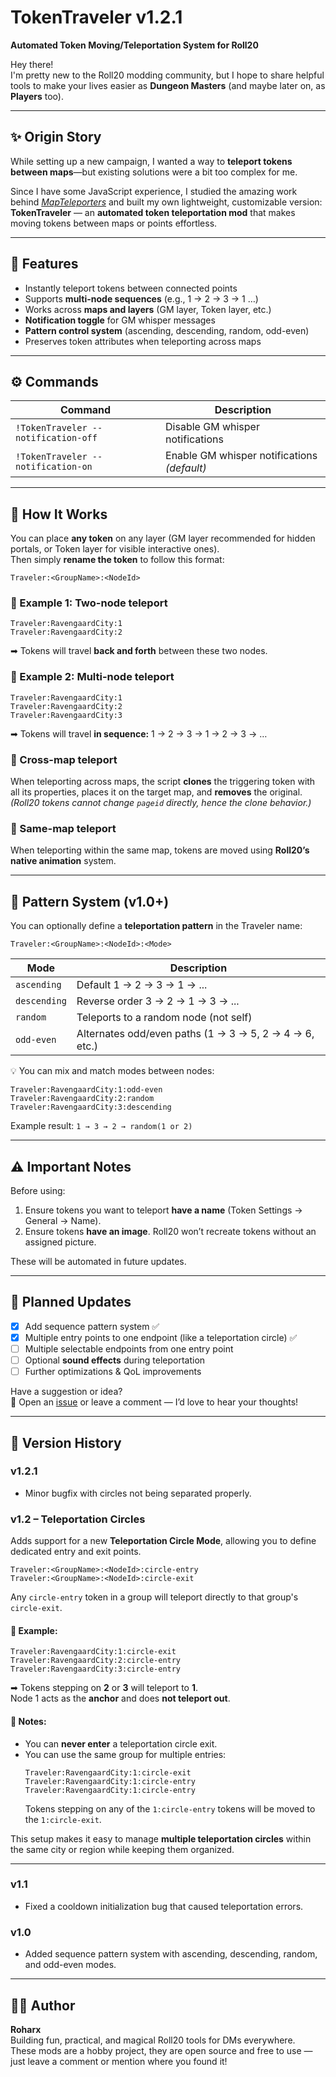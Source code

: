 # TokenTraveler v1.2.1

**Automated Token Moving/Teleportation System for Roll20**

Hey there!  
I'm pretty new to the Roll20 modding community, but I hope to share helpful tools to make your lives easier as **Dungeon Masters** (and maybe later on, as **Players** too).

---

## ✨ Origin Story

While setting up a new campaign, I wanted a way to **teleport tokens between maps**—but existing solutions were a bit too complex for me.  

Since I have some JavaScript experience, I studied the amazing work behind *[MapTeleporters](https://gist.github.com/finalfrog/124f67ad84204546caf16fffd84115e4)* and built my own lightweight, customizable version:  
**TokenTraveler** — an **automated token teleportation mod** that makes moving tokens between maps or points effortless.

---

## 🚀 Features

- Instantly teleport tokens between connected points  
- Supports **multi-node sequences** (e.g., 1 → 2 → 3 → 1 …)  
- Works across **maps and layers** (GM layer, Token layer, etc.)  
- **Notification toggle** for GM whisper messages  
- **Pattern control system** (ascending, descending, random, odd-even)  
- Preserves token attributes when teleporting across maps  

---

## ⚙️ Commands

| Command | Description |
|----------|-------------|
| `!TokenTraveler --notification-off` | Disable GM whisper notifications |
| `!TokenTraveler --notification-on` | Enable GM whisper notifications *(default)* |

---

## 🧭 How It Works

You can place **any token** on any layer (GM layer recommended for hidden portals, or Token layer for visible interactive ones).  
Then simply **rename the token** to follow this format:

```
Traveler:<GroupName>:<NodeId>
```

### 🔹 Example 1: Two-node teleport
```
Traveler:RavengaardCity:1
Traveler:RavengaardCity:2
```
➡ Tokens will travel **back and forth** between these two nodes.

### 🔹 Example 2: Multi-node teleport
```
Traveler:RavengaardCity:1
Traveler:RavengaardCity:2
Traveler:RavengaardCity:3
```
➡ Tokens will travel **in sequence:** 1 → 2 → 3 → 1 → 2 → 3 → …

### 🔹 Cross-map teleport
When teleporting across maps, the script **clones** the triggering token with all its properties, places it on the target map, and **removes** the original.  
*(Roll20 tokens cannot change `pageid` directly, hence the clone behavior.)*

### 🔹 Same-map teleport
When teleporting within the same map, tokens are moved using **Roll20’s native animation** system.

---

## 🧩 Pattern System (v1.0+)

You can optionally define a **teleportation pattern** in the Traveler name:

```
Traveler:<GroupName>:<NodeId>:<Mode>
```

| Mode | Description |
|------|--------------|
| `ascending` | Default 1 → 2 → 3 → 1 → ... |
| `descending` | Reverse order 3 → 2 → 1 → 3 → ... |
| `random` | Teleports to a random node (not self) |
| `odd-even` | Alternates odd/even paths (1 → 3 → 5, 2 → 4 → 6, etc.) |

💡 You can mix and match modes between nodes:
```
Traveler:RavengaardCity:1:odd-even
Traveler:RavengaardCity:2:random
Traveler:RavengaardCity:3:descending
```
Example result: `1 → 3 → 2 → random(1 or 2)`

---

## ⚠️ Important Notes

Before using:
1. Ensure tokens you want to teleport **have a name** (Token Settings → General → Name).
2. Ensure tokens **have an image**. Roll20 won’t recreate tokens without an assigned picture.

These will be automated in future updates.

---

## 🧭 Planned Updates

- [x] Add sequence pattern system ✅  
- [x] Multiple entry points to one endpoint (like a teleportation circle) ✅
- [ ] Multiple selectable endpoints from one entry point  
- [ ] Optional **sound effects** during teleportation  
- [ ] Further optimizations & QoL improvements  

Have a suggestion or idea?  
💬 Open an [issue](../../issues) or leave a comment — I’d love to hear your thoughts!

---

## 🧰 Version History

### **v1.2.1**
- Minor bugfix with circles not being separated properly.

### **v1.2 – Teleportation Circles**
Adds support for a new **Teleportation Circle Mode**, allowing you to define dedicated entry and exit points.

```
Traveler:<GroupName>:<NodeId>:circle-entry
Traveler:<GroupName>:<NodeId>:circle-exit
```

Any `circle-entry` token in a group will teleport directly to that group's `circle-exit`.

#### 🧱 Example:
```
Traveler:RavengaardCity:1:circle-exit
Traveler:RavengaardCity:2:circle-entry
Traveler:RavengaardCity:3:circle-entry
```
➡ Tokens stepping on **2** or **3** will teleport to **1**.  
Node 1 acts as the **anchor** and does **not teleport out**.

#### 🧩 Notes:
- You can **never enter** a teleportation circle exit.
- You can use the same group for multiple entries:
  ```
  Traveler:RavengaardCity:1:circle-exit
  Traveler:RavengaardCity:1:circle-entry
  Traveler:RavengaardCity:1:circle-entry
  ```
  Tokens stepping on any of the `1:circle-entry` tokens will be moved to the `1:circle-exit`.

This setup makes it easy to manage **multiple teleportation circles** within the same city or region while keeping them organized.

---

### **v1.1**
- Fixed a cooldown initialization bug that caused teleportation errors.  

### **v1.0**
- Added sequence pattern system with ascending, descending, random, and odd-even modes.

---

## 🧑‍💻 Author

**Roharx**  
Building fun, practical, and magical Roll20 tools for DMs everywhere.  
These mods are a hobby project, they are open source and free to use — just leave a comment or mention where you found it!
